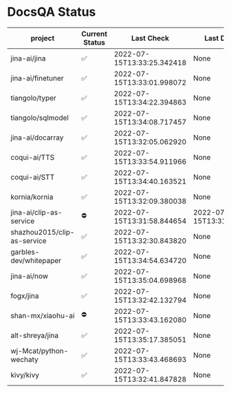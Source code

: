 # DocsQA Status
|          project          |Current Status|        Last Check        |      Last Downtime       |
|---------------------------|--------------|--------------------------|--------------------------|
|jina-ai/jina               |✅            |2022-07-15T13:33:25.342418|None                      |
|jina-ai/finetuner          |✅            |2022-07-15T13:33:01.998072|None                      |
|tiangolo/typer             |✅            |2022-07-15T13:34:22.394863|None                      |
|tiangolo/sqlmodel          |✅            |2022-07-15T13:34:08.717457|None                      |
|jina-ai/docarray           |✅            |2022-07-15T13:32:05.062920|None                      |
|coqui-ai/TTS               |✅            |2022-07-15T13:33:54.911966|None                      |
|coqui-ai/STT               |✅            |2022-07-15T13:34:40.163521|None                      |
|kornia/kornia              |✅            |2022-07-15T13:32:09.380038|None                      |
|jina-ai/clip-as-service    |⛔️           |2022-07-15T13:31:58.844654|2022-07-15T13:31:58.844630|
|shazhou2015/clip-as-service|✅            |2022-07-15T13:32:30.843820|None                      |
|garbles-dev/whitepaper     |✅            |2022-07-15T13:34:54.634720|None                      |
|jina-ai/now                |✅            |2022-07-15T13:35:04.698968|None                      |
|fogx/jina                  |✅            |2022-07-15T13:32:42.132794|None                      |
|shan-mx/xiaohu-ai          |⛔️           |2022-07-15T13:33:43.162080|None                      |
|alt-shreya/jina            |✅            |2022-07-15T13:35:17.385051|None                      |
|wj-Mcat/python-wechaty     |✅            |2022-07-15T13:33:43.468693|None                      |
|kivy/kivy                  |✅            |2022-07-15T13:32:41.847828|None                      |
